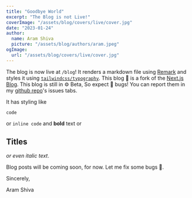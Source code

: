 ```yaml
---
title: "Goodbye World"
excerpt: "The Blog is not Live!"
coverImage: "/assets/blog/covers/live/cover.jpg"
date: "2023-01-24"
author:
  name: Aram Shiva
  picture: "/assets/blog/authors/aram.jpeg"
ogImage:
  url: "/assets/blog/covers/live/cover.jpg"
---
```


The blog is now live at `/blog`! It renders a markdown file using [Remark](https://github.com/remarkjs/remark-html) and styles it using [`tailwindcss/typography`](https://tailwindcss.com/docs/typography-plugin). This blog 📕 is a fork of the [Next.js Blog](https://github.com/vercel/next.js/tree/canary/examples/blog-starter). This blog is still in ⚙️ Beta, So expect 🐞 bugs! You can report them in my [github repo](https://github.com/aramshiva/website)'s issues tabs.

It has styling like

```
code
```

or `inline code` and **bold** text or

## Titles

_or even italic text_.

Blog posts will be coming soon, for now. Let me fix some bugs 👷.

Sincerely,

Aram Shiva
